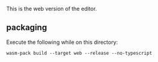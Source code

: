 This is the web version of the editor.

## packaging
Execute the following while on this directory:
```
wasm-pack build --target web --release --no-typescript
```

